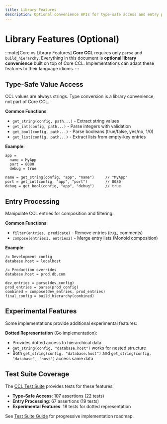 ```yaml
---
title: Library Features
description: Optional convenience APIs for type-safe access and entry processing in CCL implementations.
---
```


# Library Features (Optional)

:::note[Core vs Library Features]
**Core CCL** requires only `parse` and `build_hierarchy`. Everything in this document is **optional library convenience** built on top of Core CCL. Implementations can adapt these features to their language idioms.
:::

## Type-Safe Value Access

CCL values are always strings. Type conversion is a library convenience, not part of Core CCL.

**Common Functions**:
- `get_string(config, path...)` - Extract string values
- `get_int(config, path...)` - Parse integers with validation
- `get_bool(config, path...)` - Parse booleans (true/false, yes/no, 1/0)
- `get_list(config, path...)` - Extract lists from empty-key entries

**Example**:
```ccl
app =
  name = MyApp
  port = 8080
  debug = true
```

```pseudocode
name = get_string(config, "app", "name")     // "MyApp"
port = get_int(config, "app", "port")        // 8080
debug = get_bool(config, "app", "debug")     // true
```

## Entry Processing

Manipulate CCL entries for composition and filtering.

**Common Functions**:
- `filter(entries, predicate)` - Remove entries (e.g., comments)
- `compose(entries1, entries2)` - Merge entry lists (Monoid composition)

**Example**:
```ccl
/= Development config
database.host = localhost

/= Production overrides
database.host = prod.db.com
```

```pseudocode
dev_entries = parse(dev_config)
prod_entries = parse(prod_config)
combined = compose(dev_entries, prod_entries)
final_config = build_hierarchy(combined)
```

## Experimental Features

Some implementations provide additional experimental features:

**Dotted Representation** (Go implementation):
- Provides dotted access to hierarchical data
- `get_string(config, "database.host")` works for nested structure
- Both `get_string(config, "database.host")` and `get_string(config, "database", "host")` access same data

## Test Suite Coverage

The [CCL Test Suite](https://github.com/ccl-test-data) provides tests for these features:

- **Type-Safe Access**: 107 assertions (22 tests)
- **Entry Processing**: 67 assertions (19 tests)
- **Experimental Features**: 18 tests for dotted representation

See [Test Suite Guide](/test-suite-guide) for progressive implementation roadmap.
